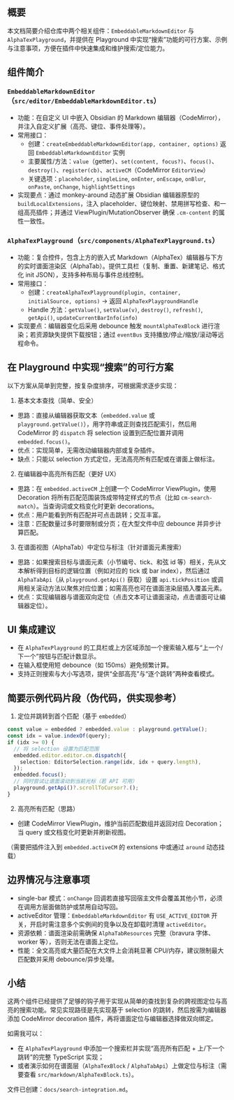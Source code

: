 ## 概要

本文档简要介绍仓库中两个相关组件：`EmbeddableMarkdownEditor` 与 `AlphaTexPlayground`，并提供在 Playground 中实现“搜索”功能的可行方案、示例与注意事项，方便在插件中快速集成和维护搜索/定位能力。

## 组件简介

### `EmbeddableMarkdownEditor`（`src/editor/EmbeddableMarkdownEditor.ts`）

- 功能：在自定义 UI 中嵌入 Obsidian 的 Markdown 编辑器（CodeMirror），并注入自定义扩展（高亮、键位、事件处理等）。
- 常用接口：
  - 创建：`createEmbeddableMarkdownEditor(app, container, options)` 返回 `EmbeddableMarkdownEditor` 实例
  - 主要属性/方法：`value`（getter）、`set(content, focus?)`、`focus()`、`destroy()`、`register(cb)`、`activeCM`（CodeMirror `EditorView`）
  - 关键选项：`placeholder`, `singleLine`, `onEnter`, `onEscape`, `onBlur`, `onPaste`, `onChange`, `highlightSettings`
- 实现要点：通过 monkey-around 动态扩展 Obsidian 编辑器原型的 `buildLocalExtensions`，注入 placeholder、键位映射、禁用拼写检查、和一组高亮插件；并通过 ViewPlugin/MutationObserver 确保 `.cm-content` 的属性一致性。

### `AlphaTexPlayground`（`src/components/AlphaTexPlayground.ts`）

- 功能：复合控件，包含上方的嵌入式 Markdown（AlphaTex）编辑器与下方的实时谱面渲染区（AlphaTab）。提供工具栏（复制、重置、新建笔记、格式化 init JSON），支持多种布局与事件总线控制。
- 常用接口：
  - 创建：`createAlphaTexPlayground(plugin, container, initialSource, options)` → 返回 `AlphaTexPlaygroundHandle`
  - Handle 方法：`getValue()`, `setValue(v)`, `destroy()`, `refresh()`, `getApi()`, `updateCurrentBarInfo(info)`
- 实现要点：编辑器变化后采用 debounce 触发 `mountAlphaTexBlock` 进行渲染；若资源缺失提供下载按钮；通过 `eventBus` 支持播放/停止/缩放/滚动等远程命令。

## 在 Playground 中实现“搜索”的可行方案

以下方案从简单到完整，按复杂度排序，可根据需求逐步实现：

1) 基本文本查找（简单、安全）

- 思路：直接从编辑器获取文本（`embedded.value` 或 `playground.getValue()`），用字符串或正则查找匹配索引，然后用 CodeMirror 的 `dispatch` 将 selection 设置到匹配位置并调用 `embedded.focus()`。
- 优点：实现简单，无需改动编辑器内部或复杂插件。
- 缺点：只能以 selection 方式定位，无法高亮所有匹配或在谱面上做标注。

2) 在编辑器中高亮所有匹配（更好 UX）

- 思路：在 `embedded.activeCM` 上创建一个 CodeMirror ViewPlugin，使用 Decoration 将所有匹配范围装饰成带特定样式的节点（比如 `cm-search-match`）。当查询词或文档变化时更新 decorations。
- 优点：用户能看到所有匹配并可点击跳转；交互丰富。
- 注意：匹配数量过多时要限制或分页；在大型文件中应 debounce 并异步计算匹配。

3) 在谱面视图（AlphaTab）中定位与标注（针对谱面元素搜索）

- 思路：如果搜索目标与谱面元素（小节编号、tick、和弦 id 等）相关，先从文本解析得到目标的逻辑位置（例如对应的 tick 或 bar index），然后通过 `AlphaTabApi`（从 `playground.getApi()` 获取）设置 `api.tickPosition` 或调用相关滚动方法以聚焦对应位置；如需高亮也可在谱面渲染层插入覆盖元素。
- 优点：实现编辑器与谱面双向定位（点击文本可让谱面滚动，点击谱面可让编辑器定位）。

## UI 集成建议

- 在 `AlphaTexPlayground` 的工具栏或上方区域添加一个搜索输入框与“上一个/下一个”按钮与匹配计数显示。
- 在输入框使用短 debounce（如 150ms）避免频繁计算。
- 支持正则搜索与大小写选项，提供“全部高亮”与“逐个跳转”两种查看模式。

## 简要示例代码片段（伪代码，供实现参考）

1) 定位并跳转到首个匹配（基于 `embedded`）

```ts
const value = embedded ? embedded.value : playground.getValue();
const idx = value.indexOf(query);
if (idx >= 0) {
  // 将 selection 设置为匹配范围
  embedded.editor.editor.cm.dispatch({
    selection: EditorSelection.range(idx, idx + query.length),
  });
  embedded.focus();
  // 同时尝试让谱面滚动到当前光标（若 API 可用）
  playground.getApi()?.scrollToCursor?.();
}
```

2) 高亮所有匹配（思路）

- 创建 CodeMirror ViewPlugin，维护当前匹配数组并返回对应 Decoration；当 query 或文档变化时更新并刷新视图。

（需要把插件注入到 `embedded.activeCM` 的 extensions 中或通过 `around` 动态挂载）

## 边界情况与注意事项

- single-bar 模式：`onChange` 回调若直接写回宿主文件会覆盖其他小节，必须在调用方层面做防护或禁用自动写回。
- activeEditor 管理：`EmbeddableMarkdownEditor` 有 `USE_ACTIVE_EDITOR` 开关，开启时需注意多个实例间的竞争以及在卸载时清理 `activeEditor`。
- 资源依赖：谱面渲染前需确保 `AlphaTabResources` 完整（bravura 字体、worker 等），否则无法在谱面上定位。
- 性能：全文高亮或大量匹配在大文件上会消耗显著 CPU/内存，建议限制最大匹配数并采用 debounce/异步处理。

## 小结

这两个组件已经提供了足够的钩子用于实现从简单的查找到复杂的跨视图定位与高亮的搜索功能。常见实现路径是先实现基于 selection 的跳转，然后按需为编辑器添加 CodeMirror decoration 插件，再将谱面定位与编辑器选择做双向绑定。

如需我可以：
- 在 `AlphaTexPlayground` 中添加一个搜索栏并实现“高亮所有匹配 + 上/下一个跳转”的完整 TypeScript 实现；
- 或者演示如何在谱面层（`AlphaTexBlock` / `AlphaTabApi`）上做定位与标注（需要查看 `src/markdown/AlphaTexBlock.ts`）。

文件已创建：`docs/search-integration.md`。
